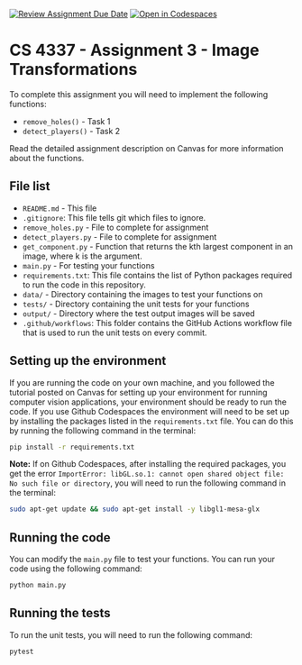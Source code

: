 [![Review Assignment Due Date](https://classroom.github.com/assets/deadline-readme-button-24ddc0f5d75046c5622901739e7c5dd533143b0c8e959d652212380cedb1ea36.svg)](https://classroom.github.com/a/hRYrT-1i)
[![Open in Codespaces](https://classroom.github.com/assets/launch-codespace-7f7980b617ed060a017424585567c406b6ee15c891e84e1186181d67ecf80aa0.svg)](https://classroom.github.com/open-in-codespaces?assignment_repo_id=11859293)
# CS 4337 - Assignment 3 - Image Transformations

To complete this assignment you will need to implement the following functions:
- `remove_holes()` - Task 1
- `detect_players()` - Task 2

Read the detailed assignment description on Canvas for more information about the functions.

## File list
- `README.md` - This file
- `.gitignore`: This file tells git which files to ignore.
- `remove_holes.py` - File to complete for assignment
- `detect_players.py` - File to complete for assignment
- `get_component.py` - Function that returns the kth largest component in an image, where k is the argument.
- `main.py` - For testing your functions
- `requirements.txt`: This file contains the list of Python packages required to run the code in this repository.
- `data/` - Directory containing the images to test your functions on
- `tests/` - Directory containing the unit tests for your functions
- `output/` - Directory where the test output images will be saved
- `.github/workflows`: This folder contains the GitHub Actions workflow file that is used to run the unit tests on every commit.

## Setting up the environment

If you are running the code on your own machine, and you followed the tutorial posted on Canvas for setting up your environment for running computer vision applications, your environment should be ready to run the code. If you use Github Codespaces the environment will need to be set up by installing the packages listed in the `requirements.txt` file. You can do this by running the following command in the terminal:

```bash
pip install -r requirements.txt
```

**Note:** If on Github Codespaces, after installing the required packages, you get the error `ImportError: libGL.so.1: cannot open shared object file: No such file or directory`, you will need to run the following command in the terminal:

```bash
sudo apt-get update && sudo apt-get install -y libgl1-mesa-glx
```

## Running the code

You can modify the `main.py` file to test your functions. You can run your code using the following command:

```bash
python main.py
```
## Running the tests

To run the unit tests, you will need to run the following command:

```bash
pytest
```
